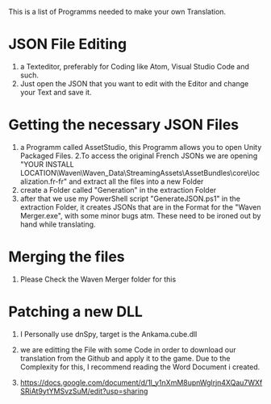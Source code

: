 This is a list of Programms needed to make your own Translation.

# JSON File Editing
1. a Texteditor, preferably for Coding like Atom, Visual Studio Code and such.
2. Just open the JSON that you want to edit with the Editor and change your Text and save it. 

# Getting the necessary JSON Files
1. a Programm called AssetStudio, this Programm allows you to open Unity Packaged Files.
2.To access the original French JSONs we are opening "YOUR INSTALL LOCATION\Waven\Waven_Data\StreamingAssets\AssetBundles\core\localization.fr-fr" and extract all the files into a new Folder
4. create a Folder called "Generation" in the extraction Folder
3. after that we use my PowerShell script "GenerateJSON.ps1" in the extraction Folder, it creates JSONs that are in the Format for the "Waven Merger.exe", with some minor bugs atm. These need to be ironed out by hand while translating. 

# Merging the files
1. Please Check the Waven Merger folder for this


# Patching a new DLL 
1. I Personally use dnSpy, target is the Ankama.cube.dll

2. we are editting the File with some Code in order to download our translation from the Github and apply it to the game. Due to the Complexity for this, I recommend reading the Word Document i created.
3. https://docs.google.com/document/d/1l_y1nXmM8upnWglrjn4XQau7WXfSRiAt9ytYMSvzSuM/edit?usp=sharing
